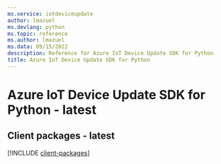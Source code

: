 ```yaml
---
ms.service: iotdeviceupdate
author: lmazuel
ms.devlang: python
ms.topic: reference
ms.author: lmazuel
ms.data: 09/15/2022
description: Reference for Azure IoT Device Update SDK for Python
title: Azure IoT Device Update SDK for Python
---
```

# Azure IoT Device Update SDK for Python - latest

## Client packages - latest
[!INCLUDE [client-packages](iot-device-update-client-index.md)]